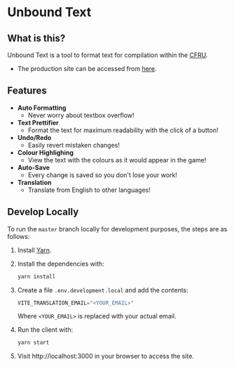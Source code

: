 # Unbound Text

## What is this?

Unbound Text is a tool to format text for compilation within the [CFRU](https://github.com/Skeli789/Complete-Fire-Red-Upgrade).

- The production site can be accessed from [here](https://skeli789.github.io/Unbound-Text/).

## Features
- **Auto Formatting**
  - Never worry about textbox overflow!
- **Text Prettifier**
  - Format the text for maximum readability with the click of a button!
- **Undo/Redo**
  - Easily revert mistaken changes!
- **Colour Highlighing**
  - View the text with the colours as it would appear in the game!
- **Auto-Save**
  - Every change is saved so you don't lose your work!
- **Translation**
  - Translate from English to other languages!

## Develop Locally

To run the `master` branch locally for development purposes, the steps are as follows:

1. Install [Yarn](https://classic.yarnpkg.com/lang/en/docs/install/).

1. Install the dependencies with:
    ```bash
    yarn install
    ```

1. Create a file `.env.development.local` and add the contents:
    ```js
    VITE_TRANSLATION_EMAIL="<YOUR_EMAIL>"
    ```
    Where `<YOUR_EMAIL>` is replaced with your actual email.

1. Run the client with:
    ```bash
    yarn start
    ```

1. Visit http://localhost:3000 in your browser to access the site.
